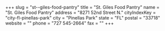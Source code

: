 +++
slug = "st--giles-food-pantry"
title = "St. Giles Food Pantry"
name = "St. Giles Food Pantry"
address = "8271 52nd Street N."
cityIndexKey = "city-fl-pinellas-park"
city = "Pinellas Park"
state = "FL"
postal = "33718"
website = ""
phone = "727 545-2664"
fax = ""
+++
